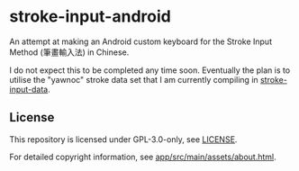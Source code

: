 # stroke-input-android

An attempt at making an Android custom keyboard
for the Stroke Input Method (筆畫輸入法) in Chinese.

I do not expect this to be completed any time soon.
Eventually the plan is to utilise the "yawnoc" stroke data set
that I am currently compiling in [stroke-input-data].


## License

This repository is licensed under GPL-3.0-only, see [LICENSE].

For detailed copyright information, see [app/src/main/assets/about.html].


[LICENSE]: LICENSE
[stroke-input-data]: https://github.com/stroke-input/stroke-input-data
[app/src/main/assets/about.html]:
  https://htmlpreview.github.io/?https://github.com/stroke-input/stroke-input-android/blob/master/app/src/main/assets/about.html

